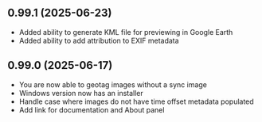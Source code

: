 ## 0.99.1 (2025-06-23)

 - Added ability to generate KML file for previewing in Google Earth
 - Added ability to add attribution to EXIF metadata

## 0.99.0 (2025-06-17)

- You are now able to geotag images without a sync image
- Windows version now has an installer
- Handle case where images do not have time offset metadata populated
- Add link for documentation and About panel